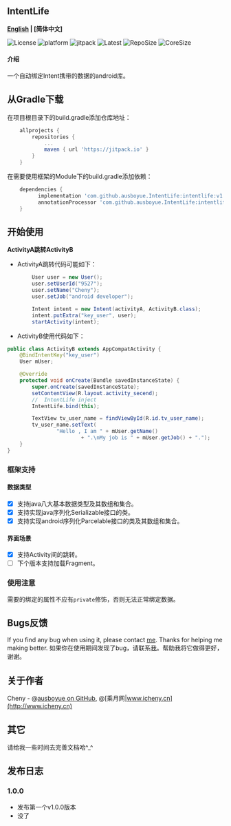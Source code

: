

## IntentLife

**[English](./README.md) | [简体中文]**

![License](https://img.shields.io/github/license/ausboyue/IntentLife.svg) ![platform](https://img.shields.io/badge/platform-android-green.svg) ![jitpack](https://jitpack.io/v/ausboyue/IntentLife.svg) ![Latest](https://img.shields.io/badge/Latest-1.0.0-brightgreen.svg) ![RepoSize](https://img.shields.io/badge/RepoSize-143KB-blue.svg) ![CoreSize](https://img.shields.io/badge/CoreSize-16KB-blue.svg)


#### 介绍

一个自动绑定Intent携带的数据的android库。

## 从Gradle下载

在项目根目录下的build.gradle添加仓库地址：

```groovy
    allprojects {
        repositories {
            ...
            maven { url 'https://jitpack.io' }
        }
    }
```

在需要使用框架的Module下的build.gradle添加依赖：

```groovy
    dependencies {
          implementation 'com.github.ausboyue.IntentLife:intentlife:v1.0.0'
          annotationProcessor 'com.github.ausboyue.IntentLife:intentlife_compiler:v1.0.0'
    }
```


## 开始使用

**ActivityA跳转ActivityB**

- ActivityA跳转代码可能如下：

```java
        User user = new User();
        user.setUserId("9527");
        user.setName("Cheny");
        user.setJob("android developer");

        Intent intent = new Intent(activityA, ActivityB.class);
        intent.putExtra("key_user", user);
        startActivity(intent);
```

- ActivityB使用代码如下：

``` java
public class ActivityB extends AppCompatActivity {
    @BindIntentKey("key_user")
    User mUser;

    @Override
    protected void onCreate(Bundle savedInstanceState) {
        super.onCreate(savedInstanceState);
        setContentView(R.layout.activity_secend);
        //  IntentLife inject
        IntentLife.bind(this);

        TextView tv_user_name = findViewById(R.id.tv_user_name);
        tv_user_name.setText(
                "Hello , I am " + mUser.getName()
                        + ".\nMy job is " + mUser.getJob() + ".");
    }
}
```


### 框架支持

#### 数据类型 

- [x] 支持java八大基本数据类型及其数组和集合。
- [x] 支持实现java序列化Serializable接口的类。
- [x] 支持实现android序列化Parcelable接口的类及其数组和集合。

#### 界面场景

- [x] 支持Activity间的跳转。
- [ ] 下个版本支持加载Fragment。

### 使用注意

需要的绑定的属性不应有`private`修饰，否则无法正常绑定数据。

## Bugs反馈

If you find any bug when using it, please contact [me](mailto:ausboyue@qq.com). Thanks for helping me making better.
如果你在使用期间发现了bug，请联系[我](mailto:ausboyue@qq.com)。帮助我将它做得更好，谢谢。

## 关于作者

Cheny - @[ausboyue on GitHub](https://github.com/ausboyue/), @[乘月网|www.icheny.cn](http://www.icheny.cn)

## 其它

请给我一些时间去完善文档哈^_^ 

## 发布日志

### 1.0.0
 - 发布第一个v1.0.0版本
 - 没了

